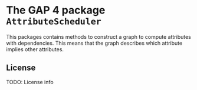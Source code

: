 # The GAP 4 package `AttributeScheduler`

This packages contains methods to construct a graph to compute attributes with dependencies. This means that the graph describes which attribute implies other attributes.

## License

TODO: License info
